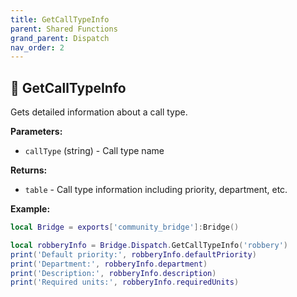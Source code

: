 ```yaml
---
title: GetCallTypeInfo
parent: Shared Functions
grand_parent: Dispatch
nav_order: 2
---
```


## 🔹 GetCallTypeInfo

Gets detailed information about a call type.

**Parameters:**
- `callType` (string) - Call type name

**Returns:**
- `table` - Call type information including priority, department, etc.

**Example:**
```lua
local Bridge = exports['community_bridge']:Bridge()

local robberyInfo = Bridge.Dispatch.GetCallTypeInfo('robbery')
print('Default priority:', robberyInfo.defaultPriority)
print('Department:', robberyInfo.department)
print('Description:', robberyInfo.description)
print('Required units:', robberyInfo.requiredUnits)
``` 